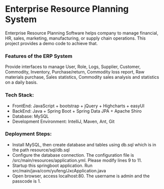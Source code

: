 # Enterprise Resource Planning System

Enterprise Resource Planning Software helps company to manage financial, HR, sales, marketing, manufacturing, 
or supply chain operations. This project provides a demo code to achieve that.

### Features of the ERP System
Provide interfaces to manage User, Role, Logs, Supplier,  Customer, Commodity, Inventory, Purchase/return,
Commodity loss report, Raw materials purchase, Sales statistics, Commodity sales analysis and statistics on a daily basis. 

### Tech Stack:
- FrontEnd: JavaScript + bootstrap + jQuery + Highcharts + easyUI
- BackEnd: Java + Spring Boot + Spring Data JPA + Apache Shiro
- Database: MySQL
- Development Environment: IntelliJ, Maven, Ant, Git

### Deployment Steps:
- Install MySQL, then create database and tables using db.sql which is in the path resource/sql/db.sql
- Configure the database connection. The configuration file is /src/main/resources/application.yml. 
Please modify lines 9 to 11. 
- Startup this springboot application. Run src/main/java/com/yufeng/JxcApplication.java
- Open browser, access localhost:80. The username is admin and the passcode is 1.





